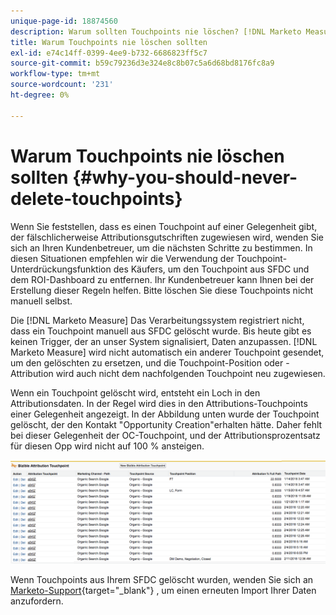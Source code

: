 ```yaml
---
unique-page-id: 18874560
description: Warum sollten Touchpoints nie löschen? [!DNL Marketo Measure] - Produktdokumentation
title: Warum Touchpoints nie löschen sollten
exl-id: e74c14ff-0399-4ee9-b732-6686823ff5c7
source-git-commit: b59c79236d3e324e8c8b07c5a6d68bd8176fc8a9
workflow-type: tm+mt
source-wordcount: '231'
ht-degree: 0%

---
```


# Warum Touchpoints nie löschen sollten {#why-you-should-never-delete-touchpoints}

Wenn Sie feststellen, dass es einen Touchpoint auf einer Gelegenheit gibt, der fälschlicherweise Attributionsgutschriften zugewiesen wird, wenden Sie sich an Ihren Kundenbetreuer, um die nächsten Schritte zu bestimmen. In diesen Situationen empfehlen wir die Verwendung der Touchpoint-Unterdrückungsfunktion des Käufers, um den Touchpoint aus SFDC und dem ROI-Dashboard zu entfernen. Ihr Kundenbetreuer kann Ihnen bei der Erstellung dieser Regeln helfen. Bitte löschen Sie diese Touchpoints nicht manuell selbst.

Die [!DNL Marketo Measure] Das Verarbeitungssystem registriert nicht, dass ein Touchpoint manuell aus SFDC gelöscht wurde. Bis heute gibt es keinen Trigger, der an unser System signalisiert, Daten anzupassen. [!DNL Marketo Measure] wird nicht automatisch ein anderer Touchpoint gesendet, um den gelöschten zu ersetzen, und die Touchpoint-Position oder -Attribution wird auch nicht dem nachfolgenden Touchpoint neu zugewiesen.

Wenn ein Touchpoint gelöscht wird, entsteht ein Loch in den Attributionsdaten. In der Regel wird dies in den Attributions-Touchpoints einer Gelegenheit angezeigt. In der Abbildung unten wurde der Touchpoint gelöscht, der den Kontakt &quot;Opportunity Creation&quot;erhalten hätte. Daher fehlt bei dieser Gelegenheit der OC-Touchpoint, und der Attributionsprozentsatz für diesen Opp wird nicht auf 100 % ansteigen.

![](assets/1.png)

Wenn Touchpoints aus Ihrem SFDC gelöscht wurden, wenden Sie sich an [Marketo-Support](https://nation.marketo.com/t5/support/ct-p/Support){target="_blank"} , um einen erneuten Import Ihrer Daten anzufordern.
